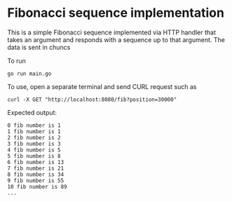 # Fibonacci sequence implementation

This is a simple Fibonacci sequence implemented via HTTP handler that takes an argument and responds with a sequence up to that argument. The data is sent in chuncs 

To run 
```
go run main.go
```
To use, open a separate terminal and send CURL request such as 
```
curl -X GET "http://localhost:8080/fib?position=30000"
``` 
Expected output: 
```
0 fib number is 1
1 fib number is 1
2 fib number is 2
3 fib number is 3
4 fib number is 5
5 fib number is 8
6 fib number is 13
7 fib number is 21
8 fib number is 34
9 fib number is 55
10 fib number is 89
... 
```